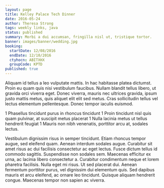 ```yaml
---
layout: page
title: Kelley Palace Tech Dinner
date: 2016-05-24
author: Theresa Strong
tags: weekly links, java
status: published
summary: Morbi a dui accumsan, fringilla nisl ut, tristique tortor.
banner: images/banner/wedding.jpg
booking:
  startDate: 12/08/2016
  endDate: 12/10/2016
  ctyhocn: ABITXHX
  groupCode: KPTD
published: true
---
```

Aliquam id tellus a leo vulputate mattis. In hac habitasse platea dictumst. Proin eu quam quis nisi vestibulum faucibus. Nullam blandit tellus libero, ut gravida orci viverra eget. Donec viverra, mauris nec ultrices gravida, ipsum justo mattis metus, quis aliquet elit elit sed metus. Cras sollicitudin tellus vel lectus elementum pellentesque. Donec tempor iaculis euismod.

1 Phasellus tincidunt purus in rhoncus tincidunt
1 Proin tincidunt nisl quis quam pulvinar, at suscipit metus placerat
1 Nulla lacinia metus ut tellus hendrerit feugiat
1 Mauris non nibh venenatis, porttitor arcu at, sodales lectus.

Vestibulum dignissim risus in semper tincidunt. Etiam rhoncus tempor augue, sed eleifend quam. Aenean interdum sodales augue. Curabitur sit amet risus ac dui facilisis consectetur ac eget lectus. Fusce dictum tellus id commodo sagittis. Suspendisse non sodales sem. Maecenas efficitur ex urna, ac lacinia libero consectetur a. Curabitur condimentum neque et lorem pharetra facilisis. Nulla eget mi risus. Ut sed placerat dui. Aenean fermentum porttitor purus, vel dignissim dui elementum quis. Sed dapibus mauris et arcu eleifend, ac ornare leo tincidunt. Quisque aliquam hendrerit congue. Maecenas tempor non sapien ac viverra.
